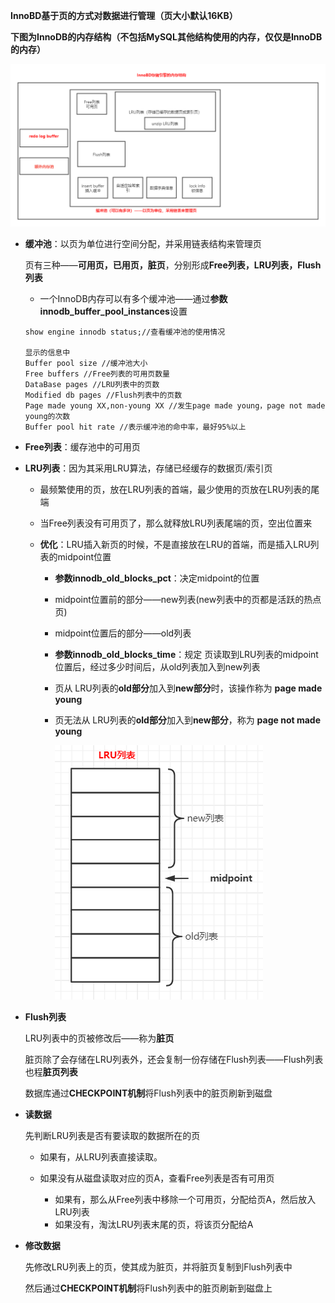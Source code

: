 **InnoBD基于页的方式对数据进行管理（页大小默认16KB）**

**下图为InnoDB的内存结构（不包括MySQL其他结构使用的内存，仅仅是InnoDB的内存）**

![7](../0.picture/7.png)

* **缓冲池**：以页为单位进行空间分配，并采用链表结构来管理页

  页有三种——**可用页，已用页，脏页**，分别形成**Free列表，LRU列表，Flush列表**

  

  * 一个InnoDB内存可以有多个缓冲池——通过**参数innodb_buffer_pool_instances**设置

  ```
  show engine innodb status;//查看缓冲池的使用情况
  
  显示的信息中
  Buffer pool size //缓冲池大小
  Free buffers //Free列表的可用页数量
  DataBase pages //LRU列表中的页数
  Modified db pages //Flush列表中的页数
  Page made young XX,non-young XX //发生page made young，page not made young的次数
  Buffer pool hit rate //表示缓冲池的命中率，最好95%以上
  ```

  

* **Free列表**：缓存池中的可用页

* **LRU列表**：因为其采用LRU算法，存储已经缓存的数据页/索引页

  * 最频繁使用的页，放在LRU列表的首端，最少使用的页放在LRU列表的尾端

  * 当Free列表没有可用页了，那么就释放LRU列表尾端的页，空出位置来

  * **优化**：LRU插入新页的时候，不是直接放在LRU的首端，而是插入LRU列表的midpoint位置

    * **参数innodb_old_blocks_pct**：决定midpoint的位置

    * midpoint位置前的部分——new列表(new列表中的页都是活跃的热点页)

    * midpoint位置后的部分——old列表

    * **参数innodb_old_blocks_time**：规定 页读取到LRU列表的midpoint位置后，经过多少时间后，从old列表加入到new列表

    * 页从 LRU列表的**old部分**加入到**new部分**时，该操作称为 **page made young**

    * 页无法从 LRU列表的**old部分**加入到**new部分**，称为 **page not made young**

      ![6](../0.picture/6.png)

* **Flush列表**

  LRU列表中的页被修改后——称为**脏页**

  脏页除了会存储在LRU列表外，还会复制一份存储在Flush列表——Flush列表也程**脏页列表**

  数据库通过**CHECKPOINT机制**将Flush列表中的脏页刷新到磁盘





* **读数据**

  先判断LRU列表是否有要读取的数据所在的页

  * 如果有，从LRU列表直接读取。

  * 如果没有从磁盘读取对应的页A，查看Free列表是否有可用页
    * 如果有，那么从Free列表中移除一个可用页，分配给页A，然后放入LRU列表
    * 如果没有，淘汰LRU列表末尾的页，将该页分配给A

* **修改数据**

  先修改LRU列表上的页，使其成为脏页，并将脏页复制到Flush列表中

  然后通过**CHECKPOINT机制**将Flush列表中的脏页刷新到磁盘上